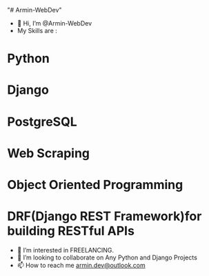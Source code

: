 "# Armin-WebDev" 
- 👋 Hi, I’m @Armin-WebDev
- My Skills are :
# Python
# Django
# PostgreSQL
# Web Scraping
# Object Oriented Programming
# DRF(Django REST Framework)for building RESTful APIs
- 👀 I’m interested in FREELANCING.
- 💞️ I’m looking to collaborate on Any Python and Django Projects
- 📫 How to reach me armin.dev@outlook.com

